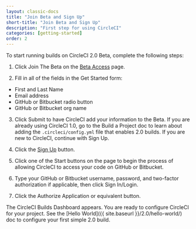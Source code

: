 ```yaml
---
layout: classic-docs
title: "Join Beta and Sign Up"
short-title: "Join Beta and Sign Up"
description: "First step for using CircleCI"
categories: [getting-started]
order: 2
---
```


To start running builds on CircleCI 2.0 Beta, complete the following steps:

1. Click Join The Beta on the [Beta Access](https://circleci.com/beta-access/) page.

2. Fill in all of the fields in the Get Started form:
- First and Last Name
- Email address
- GitHub or Bitbucket radio button
- GitHub or Bitbucket org name

3. Click Submit to have CircleCI add your information to the Beta. If you are already using CircleCI 1.0, go to the Build a Project doc to learn about adding the `.circleci/config.yml` file that enables 2.0 builds. If you are new to CircleCI, continue with Sign Up.

4. Click the [Sign Up](https://circleci.com/signup/) button.

5. Click one of the Start buttons on the page to begin the process of allowing CircleCI to access your code on GitHub or Bitbucket.

6. Type your GitHub or Bitbucket username, password, and two-factor authorization if applicable, then click Sign In/Login.

7. Click the Authorize Application or equivalent button.

The CircleCI Builds Dashboard appears. You are ready to configure CircleCI for your project. See the [Hello World]({{ site.baseurl }}/2.0/hello-world/) doc to configure your first simple 2.0 build.
